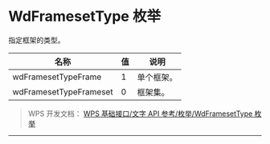 # WdFramesetType 枚举

指定框架的类型。

| 名称                   | 值  | 说明       |
|------------------------|-----|------------|
| wdFramesetTypeFrame    | 1   | 单个框架。 |
| wdFramesetTypeFrameset | 0   | 框架集。   |

> WPS 开发文档： [WPS 基础接口/文字 API 参考/枚举/WdFramesetType 枚举](https://qn.cache.wpscdn.cn/encs/doc/office_v19/topics/WPS%20%E5%9F%BA%E7%A1%80%E6%8E%A5%E5%8F%A3/%E6%96%87%E5%AD%97%20API%20%E5%8F%82%E8%80%83/%E6%9E%9A%E4%B8%BE/WdFramesetType%20%E6%9E%9A%E4%B8%BE.html)

------------------------------------------------------------------------
